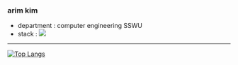 ### arim kim 
* department : computer engineering SSWU
* stack : <img src="https://img.shields.io/badge/android-#3DDC84?style=for-the-badge&logo=androidStudio&logoColor=white">
---------------
[![Top Langs](https://github-readme-stats.vercel.app/api/top-langs/?username=arim-kim&layout=compact&theme=radical&langs_count=4)](https://github.com/anuraghazra/github-readme-stats)

